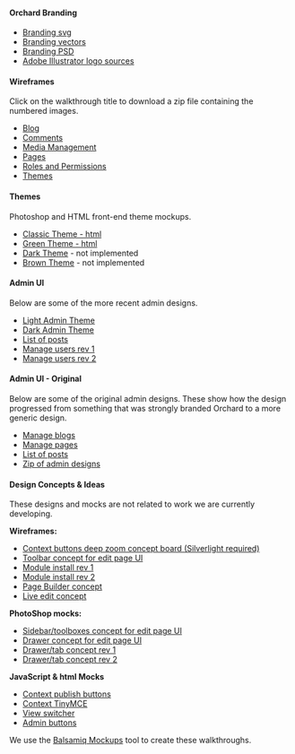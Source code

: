 

#### Orchard Branding

* [Branding svg](https://raw.githubusercontent.com/OrchardCMS/OrchardDoc/master/Walkthroughs/branding/orchard-logo.svg)
* [Branding vectors](/walkthroughs/branding/OrchardLogo1.png)
* [Branding PSD](/walkthroughs/branding/OrchardLogo2.png)
* [Adobe Illustrator logo sources](/Attachments/walkthroughs/OrchardLogos.zip)

#### Wireframes

Click on the walkthrough title to download a zip file containing the numbered images.

* [Blog](/walkthroughs/blog.zip)
* [Comments](/walkthroughs/comments.zip)
* [Media Management](/walkthroughs/media.zip)
* [Pages](/walkthroughs/pages.zip)
* [Roles and Permissions](/walkthroughs/rolesandpermissions.zip)
* [Themes](/walkthroughs/themes.zip)

#### Themes

Photoshop and HTML front-end theme mockups.

* [Classic Theme - html](/walkthroughs/themes/times/default.html)
* [Green Theme - html](/walkthroughs/themes/green/default.html)
* [Dark Theme](/walkthroughs/themes/night.png) - not implemented
* [Brown Theme](/walkthroughs/themes/hotChocolate.png) - not implemented

#### Admin UI

Below are some of the more recent admin designs.

* [Light Admin Theme](/walkthroughs/AdminDesign/Admin_light.png)
* [Dark Admin Theme](/walkthroughs/AdminDesign/Admin_dark.png)
* [List of posts](/walkthroughs/AdminDesign/PostList_a_020610.png)
* [Manage users rev 1](/walkthroughs/AdminDesign/ManageUsers.png)
* [Manage users rev 2](/walkthroughs/AdminDesign/ManageUsers_2.png)


#### Admin UI - Original

Below are some of the original admin designs. These show how the design progressed from something that was strongly branded Orchard to a more generic design.

* [Manage blogs](/walkthroughs/AdminDesignArchive/BlogList_012910.png)
* [Manage pages](/walkthroughs/AdminDesignArchive/PagesList_020110.png)
* [List of posts](/walkthroughs/AdminDesignArchive/PostList_c_012910.png)
* [Zip of admin designs](/walkthroughs/AdminDesignArchive/AdminDesigns.zip)

#### Design Concepts &amp; Ideas

These designs and mocks are not related to work we are currently developing.

**Wireframes:**

* [Context buttons deep zoom concept board (Silverlight required)](/walkthroughs/conceptual/context/contextbuttons.html)
* [Toolbar concept for edit page UI](/walkthroughs/conceptual/toolbarConcept.png)
* [Module install rev 1](/walkthroughs/conceptual/moduleIteration2_03292010.zip)
* [Module install rev 2](/walkthroughs/conceptual/moduleIteration3_03312010.zip)
* [Page Builder concept](/walkthroughs/conceptual/pageBuilder.zip)
* [Live edit concept](/walkthroughs/conceptual/liveEditFlow_06102010.zip)

**PhotoShop mocks:**

* [Sidebar/toolboxes concept for edit page UI](/walkthroughs/conceptual/editPageToolBoxes.png)
* [Drawer concept for edit page UI](/walkthroughs/conceptual/editPageDrawer.png)
* [Drawer/tab concept rev 1](/walkthroughs/conceptual/AdminDesign_toolboxes.png)
* [Drawer/tab concept rev 2](/walkthroughs/conceptual/AdminDesign_toolboxes2.png)


**JavaScript &amp; html Mocks**

* [Context publish buttons](/walkthroughs/html_jsMocks/inContext/inContext.html)
* [Context TinyMCE](/walkthroughs/html_jsMocks/inContext/inContext2.html)
* [View switcher](/walkthroughs/html_jsMocks/viewSwitcher/viewSwitcher.html)
* [Admin buttons](/walkthroughs/html_jsMocks/Pagination.html)

We use the [Balsamiq Mockups](http://www.balsamiq.com/products/mockups) tool to create these walkthroughs.  
